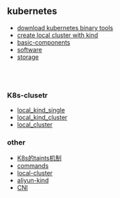 ## kubernetes

* [download kubernetes binary tools](download.kubernetes.binary.tools.md)
* [create local cluster with kind](create.local.cluster.with.kind.md)
* [basic-components](basic/README.md)
* [software](software/README.md)
* [storage](storage/README.md)

<br/><br/>

### K8s-clusetr
* [local_kind_single](local_kind_single/README.md)
* [local_kind_cluster](local_kind_cluster/README.md)
* [local_cluster](local_cluster/README.md)

### other

* [K8s的taints机制]()
* [commands](commands.md)
* [local-cluster](local_cluster/README.md)
* [aliyun-kind](aliyun-kind/README.md)
* [CNI](resources/cni.md)

